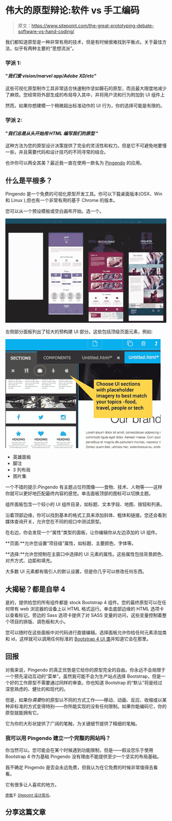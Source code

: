 # 伟大的原型辩论:软件 vs 手工编码

> 原文：<https://www.sitepoint.com/the-great-prototyping-debate-software-vs-hand-coding/>

我们都知道原型是一种非常有用的技术，但是有时候很难找到平衡点。关于最佳方法，似乎有两种主要的“思想流派”。

### 学派 1:

#### "*我们爱 vision/marvel app/Adobe XD/etc*"

这些可视化原型制作工具非常适合快速制作坚如磐石的原型，而且最大限度地减少了麻烦。您经常将外部生成的布局导入其中，并将用户流和行为附加到 UI 组件上

然而，如果你想建模一个稍微超出标准动作的 UI 行为，你的选择可能是有限的。

### 学派 2:

#### "*我们总是从头开始用 HTML 编写我们的原型* "

这种方法为您的原型设计决策提供了完全的灵活性和权力。但是它不可避免地要慢一些，并且需要代码和设计技巧的不同寻常的结合。

也许你可以两全其美？最近我一直在使用一款名为 [Pingendo](http://pingendo.com/v4-beta/) 的应用。

## 什么是平根多？

Pingendo 是一个免费的可视化原型开发工具。你可以下载桌面版本(OSX、Win 和 Linux ),但也有一个非常有用的基于 Chrome 的版本。

您可以从一个预设模板或空白画布开始。选一个。

![Pingendo : Pick a template](img/dcff1a4f4fa624860d47bc08aca196be.png)

左侧部分面板列出了较大的预构建 UI 部分。这些包括顶级页面元素，例如:

![Themed UI elements](img/c52047f87499633b94579c5d8c8a9dae.png)

*   英雄面板
*   脚注
*   3 列布局
*   图片集

一个不错的提示:Pingendo 有主题占位符图像——食物、技术、人物等——这样你就可以更好地匹配最终内容的感觉。单击面板顶部的图标可以切换主题。

组件面板包含一个较小的 UI 组件目录，如标题、文本字段、地图、按钮和列表。

沿着顶部边缘，你可以找到基本的格式工具来添加斜体、粗体和链接。您还会看到媒体查询开关，允许您在不同的视口中测试原型。

在右边，你会发现一个“属性”类型的面板，让你编辑你从左边添加的 UI 组件。

**页面:**允许您设置“项目级”属性，如标题、主要颜色、字体等。

**选择:**允许您控制在主窗口中选择的 UI 元素的属性。这些属性包括背景颜色、对齐方式、边距和填充。

大多数 UI 元素都有吸引人的默认设置，但是你几乎可以修改任何东西。

## 大揭秘？都是自举 4

是的，提供给您的所有组件都是 stock Bootstrap 4 组件。您的最终原型可以在任何带有 web 浏览器的设备上以 HTML 格式运行。单击底部边缘的 HTML 选项卡以查看标记。旁边的 Sass 选项卡提供了对 SASS 变量的访问，这些变量控制着整个项目的排版、调色板和大小。

您可以随时在这些面板中对代码进行直接编辑。选择面板允许你给任何元素添加类和 id，这样就可以调用任何标准的 [Bootstrap 4 UI 类](http://v4-alpha.getbootstrap.com/getting-started/introduction/)并知道它会在那里。

## 回报

对我来说，Pingendo 的真正优势是它给你的原型完全的自由。你永远不会局限于一个预先滚动互动的“菜单”。虽然我可能不会为生产站点选择 Bootstrap，但是一个好的工作原型不需要通过同样的审查。你也知道 Bootstrap 的“默认”将是经过深思熟虑的、健壮的和现代的。

但是，如果你*需要*你的原型以不同的方式工作——移动、动画、反应、收缩或以某种非标准的方式变得特别——你所能实现的没有任何限制。如果你能编码它，你的原型就能拥有它。

它为你的大形状提供了广阔的笔触，为关键细节提供了精细的笔触。

### 我可以用 Pingendo 建立一个完整的网站吗？

你当然可以。您可能会在某个时候遇到功能限制，但是——假设您乐于使用 Bootstrap 4 作为基础 Pingendo 没有理由不能提供至少一个坚实的布局基础。

我不确定 Pingendo 是否会永远免费，但我认为在它免费的时候非常值得去看看。

它有很多让人喜欢的地方。

<small>[原载](https://go.sitepoint.com/t/ViewEmail/y/BC45DCBE445BB161)于 [Sitepoint 设计简讯](https://www.sitepoint.com/newsletter/)。</small>

## 分享这篇文章